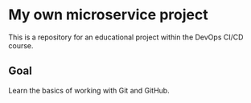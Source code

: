 # My own microservice project
This is a repository for an educational project within the DevOps CI/CD course.

## Goal
Learn the basics of working with Git and GitHub.
